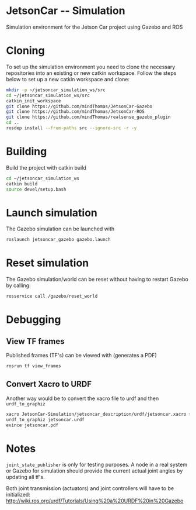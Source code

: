 # JetsonCar -- Simulation
Simulation environment for the Jetson Car project using Gazebo and ROS


# Cloning
To set up the simulation environment you need to clone the necessary repositories into an existing or new catkin workspace.
Follow the steps below to set up a new catkin workspace and clone:
```bash
mkdir -p ~/jetsoncar_simulation_ws/src
cd ~/jetsoncar_simulation_ws/src
catkin_init_workspace
git clone https://github.com/mindThomas/JetsonCar-Gazebo
git clone https://github.com/mindThomas/JetsonCar-ROS
git clone https://github.com/mindThomas/realsense_gazebo_plugin
cd ..
rosdep install --from-paths src --ignore-src -r -y
```

# Building
Build the project with catkin build
```bash
cd ~/jetsoncar_simulation_ws
catkin build
source devel/setup.bash
```

# Launch simulation
The Gazebo simulation can be launched with
```bash
roslaunch jetsoncar_gazebo gazebo.launch
```

# Reset simulation
The Gazebo simulation/world can be reset without having to restart Gazebo by calling:
```bash
rosservice call /gazebo/reset_world
```

# Debugging
## View TF frames
Published frames (TF's) can be viewed with (generates a PDF)
```bash
rosrun tf view_frames
```

## Convert Xacro to URDF
Another way would be to convert the xacro file to urdf and then `urdf_to_graphiz`
```bash
xacro JetsonCar-Simulation/jetsoncar_description/urdf/jetsoncar.xacro >> jetsoncar.urdf
urdf_to_graphiz jetsoncar.urdf
evince jetsoncar.pdf
```



# Notes
`joint_state_publisher` is only for testing purposes. A node in a real system or Gazebo for simulation should provide the current actual joint angles by updating all tf's.

Both joint transmission (actuators) and joint controllers will have to be initialized: http://wiki.ros.org/urdf/Tutorials/Using%20a%20URDF%20in%20Gazebo

